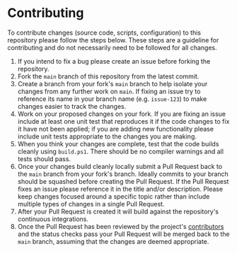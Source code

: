 # Contributing

To contribute changes (source code, scripts, configuration) to this repository please follow the steps below.
These steps are a guideline for contributing and do not necessarily need to be followed for all changes.

 1. If you intend to fix a bug please create an issue before forking the repository.
 1. Fork the `main` branch of this repository from the latest commit.
 1. Create a branch from your fork's `main` branch to help isolate your changes from any further work on `main`. If fixing an issue try to reference its name in your branch name (e.g. `issue-123`) to make changes easier to track the changes.
 1. Work on your proposed changes on your fork. If you are fixing an issue include at least one unit test that reproduces it if the code changes to fix it have not been applied; if you are adding new functionality please include unit tests appropriate to the changes you are making.
 1. When you think your changes are complete, test that the code builds cleanly using `build.ps1`. There should be no compiler warnings and all tests should pass.
 1. Once your changes build cleanly locally submit a Pull Request back to the `main` branch from your fork's branch. Ideally commits to your branch should be squashed before creating the Pull Request. If the Pull Request fixes an issue please reference it in the title and/or description. Please keep changes focused around a specific topic rather than include multiple types of changes in a single Pull Request.
 1. After your Pull Request is created it will build against the repository's continuous integrations.
 1. Once the Pull Request has been reviewed by the project's [contributors](https://github.com/martincostello/alexa-london-travel-site/graphs/contributors) and the status checks pass your Pull Request will be merged back to the `main` branch, assuming that the changes are deemed appropriate.
